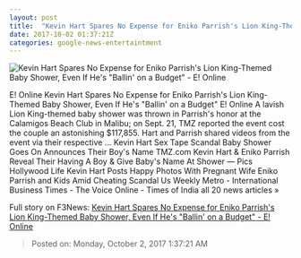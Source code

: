 ```yaml
---
layout: post
title:  "Kevin Hart Spares No Expense for Eniko Parrish's Lion King-Themed Baby Shower, Even If He's 'Ballin' on a Budget' - E! Online"
date: 2017-10-02 01:37:21Z
categories: google-news-entertaintment
---
```


![Kevin Hart Spares No Expense for Eniko Parrish's Lion King-Themed Baby Shower, Even If He's "Ballin' on a Budget" - E! Online](http://akns-images.eonline.com/eol_images/Entire_Site/201791/rs_600x600-171001183020-600.kevin-hart-1.10117.jpg?downsize=450:*&crop=450:350;left,top)

E! Online Kevin Hart Spares No Expense for Eniko Parrish's Lion King-Themed Baby Shower, Even If He's "Ballin' on a Budget" E! Online A lavish Lion King-themed baby shower was thrown in Parrish's honor at the Calamigos Beach Club in Malibu; on Sept. 21, TMZ reported the event cost the couple an astonishing $117,855. Hart and Parrish shared videos from the event via their respective ... Kevin Hart Sex Tape Scandal Baby Shower Goes On Announces Their Boy's Name TMZ.com Kevin Hart & Eniko Parrish Reveal Their Having A Boy & Give Baby's Name At Shower — Pics Hollywood Life Kevin Hart Posts Happy Photos With Pregnant Wife Eniko Parrish and Kids Amid Cheating Scandal Us Weekly Metro - International Business Times - The Voice Online - Times of India all 20 news articles »


Full story on F3News: [Kevin Hart Spares No Expense for Eniko Parrish's Lion King-Themed Baby Shower, Even If He's "Ballin' on a Budget" - E! Online](http://www.f3nws.com/n/cS4VND)

> Posted on: Monday, October 2, 2017 1:37:21 AM
